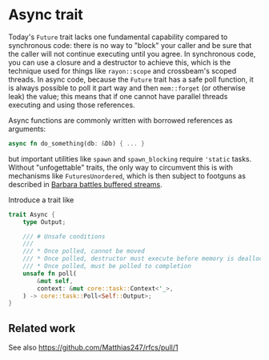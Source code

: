 # Async trait

Today's `Future` trait lacks one fundamental capability compared to synchronous code: there is no way to "block" your caller and be sure that the caller will not continue executing until you agree. In synchronous code, you can use a closure and a destructor to achieve this, which is the technique used for things like `rayon::scope` and crossbeam's scoped threads. In async code, because the `Future` trait has a safe poll function, it is always possible to poll it part way and then `mem::forget` (or otherwise leak) the value; this means that if one cannot have parallel threads executing and using those references.

Async functions are commonly written with borrowed references as arguments:

```rust
async fn do_something(db: &Db) { ... }
```

but important utilities like `spawn` and `spawn_blocking` require `'static` tasks. Without "unfogettable" traits, the only way to circumvent this is with mechanisms like `FuturesUnordered`, which is then subject to footguns as described in [Barbara battles buffered streams](https://rust-lang.github.io/wg-async-foundations/vision/status_quo/barbara_battles_buffered_streams.html).

Introduce a trait like

```rust
trait Async {
    type Output;

    /// # Unsafe conditions
    ///
    /// * Once polled, cannot be moved
    /// * Once polled, destructor must execute before memory is deallocated
    /// * Once polled, must be polled to completion
    unsafe fn poll(
        &mut self,
        context: &mut core::task::Context<'_>,
    ) -> core::task::Poll<Self::Output>;
}
```

## Related work

See also https://github.com/Matthias247/rfcs/pull/1
